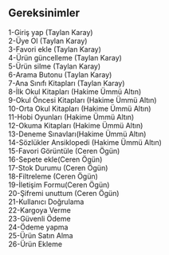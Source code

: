 


## Gereksinimler
1-Giriş yap (Taylan Karay)   
2-Üye Ol (Taylan Karay)   
3-Favori ekle (Taylan Karay)  
4-Ürün güncelleme (Taylan Karay)  
5-Ürün silme (Taylan Karay)  
6-Arama Butonu (Taylan Karay)  
7-Ana Sınıfı Kitapları (Taylan Karay)  
8-İlk Okul Kitapları (Hakime Ümmü Altın)  
9-Okul Öncesi Kitapları (Hakime Ümmü Altın)  
10-Orta Okul Kitapları (Hakime Ümmü Altın)  
11-Hobi Oyunları (Hakime Ümmü Altın)  
12-Okuma Kitapları (Hakime Ümmü Altın)  
13-Deneme Sınavları(Hakime Ümmü Altın)   
14-Sözlükler Ansiklopedi (Hakime Ümmü Altın)  
15-Favori Görüntüle (Ceren Ögün)  
16-Sepete ekle(Ceren Ögün)  
17-Stok Durumu (Ceren Ögün)  
18-Filtreleme (Ceren Ögün)    
19-İletişim Formu(Ceren Ögün)  
20-Şifremi unuttum (Ceren Ögün)     
21-Kullanıcı Doğrulama        
22-Kargoya Verme            
23-Güvenli Ödeme            
24-Ödeme yapma            
25-Ürün Satın Alma              
26-Ürün Ekleme               

